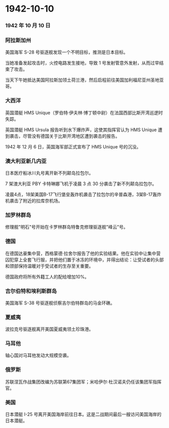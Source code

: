 # 1942-10-10

### 1942 年 10 月 10 日

### 阿拉斯加州

美国海军 S-28 号驱逐舰发现一个不明目标，推测是日本目标。

当她准备发起攻击时，火控电路发生接地，导致 1
号发射管意外发射，从而过早结束了攻击。

当天下午她抵达美国阿拉斯加领土荷兰港，然后启程前往美国加利福尼亚州圣地亚哥。

### 大西洋

英国潜艇 HMS
Unique（罗伯特·伊夫林·博丁顿中尉）在法国西部比斯开湾巡逻时失踪。

英国潜艇 HMS Ursula 报告听到水下爆炸声，这使其指挥官认为 HMS Unique
遭到袭击，尽管没有德国关于比斯开湾地区遭到袭击的报告。

1942 年 12 月 6 日，英国海军部正式宣布了 HMS Unique 号的沉没。

### 澳大利亚新几内亚

日本医疗船冰川丸号离开新不列颠岛拉包尔。

7 架澳大利亚 PBY 卡特琳娜飞机于凌晨 3 点 30 分袭击了新不列颠岛拉包尔。

凌晨4点，18架美国B-17飞行堡垒轰炸机袭击了拉包尔的辛普森港，3架B-17轰炸机袭击了附近的拉库奈机场。

### 加罗林群岛

修理舰"明石"号开始在卡罗林群岛特鲁克修理驱逐舰"峰云"号。

### 德国

在德国达豪集中营，西格蒙德·拉舍尔报告了他的实验结果。他在实验中让集中营囚犯穿上全套飞行服，并把他们置于冰冻的环境中，并得出结论：让受试者的头部和颈部保持温暖对于受试者的生存至关重要。

德国政府将所有外籍工人的配给增加10%。

### 吉尔伯特和埃利斯群岛

美国海军 S-38 号驱逐舰侦察吉尔伯特群岛的马金环礁。

### 夏威夷

波拉克号驱逐舰离开美国夏威夷领土珍珠港。

### 马耳他

轴心国对马耳他发动大规模空袭。

### 俄罗斯

苏联涅瓦作战集团改编为苏联第67集团军；米哈伊尔·杜汉诺夫仍任该集团军指挥官。

### 美国

日本潜艇 I-25
号离开美国海岸前往日本。这是二战期间最后一艘访问美国海岸的日本潜艇。
